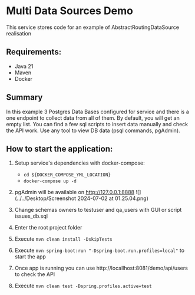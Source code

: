 # Multi Data Sources Demo

This service stores code for an example of AbstractRoutingDataSource realisation

## Requirements:

* Java 21
* Maven
* Docker

## Summary

In this example 3 Postgres Data Bases configured for service and there is a one endpoint to collect data from all of them.
By default, you will get an empty list.
You can find a few sql scripts to insert data manually and check the API work.
Use any tool to view DB data (psql commands, pgAdmin).

## How to start the application:

1. Setup service's dependencies with docker-compose:
   - `cd ${DOCKER_COMPOSE_YML_LOCATION}`
   - `docker-compose up -d`
2. pgAdmin will be available on http://127.0.0.1:8888
![](../../Desktop/Screenshot 2024-07-02 at 01.25.04.png)

3. Change schemas owners to testuser and qa_users with GUI or script issues_db.sql
4. Enter the root project folder
5. Execute `mvn clean install -DskipTests`
6. Execute `mvn spring-boot:run "-Dspring-boot.run.profiles=local"` to start the app
7. Once app is running you can use http://locallhost:8081/demo/api/users to check the API
8. Execute `mvn clean test -Dspring.profiles.active=test`

